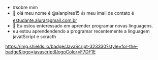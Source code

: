 - #sobre mim
- 👋 olá meu nome é @alanpires15
:+1: meu imail de contato é estudante.alura@gmail.com.br
- 👀 Eu estou enteressado em aprender programar novas linguagens.
- eu estou aprendendendo a programar recentemente a linguagem javatScript e scracth

https://img.shields.io/badge/JavaScript-323330?style=for-the-badge&logo=javascript&logoColor=F7DF1E
